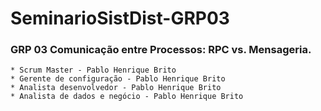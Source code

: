 # SeminarioSistDist-GRP03 </br>

### GRP 03  Comunicação entre Processos: RPC vs. Mensageria.</br>
    * Scrum Master - Pablo Henrique Brito 
    * Gerente de configuração - Pablo Henrique Brito
    * Analista desenvolvedor - Pablo Henrique Brito
    * Analista de dados e negócio - Pablo Henrique Brito
